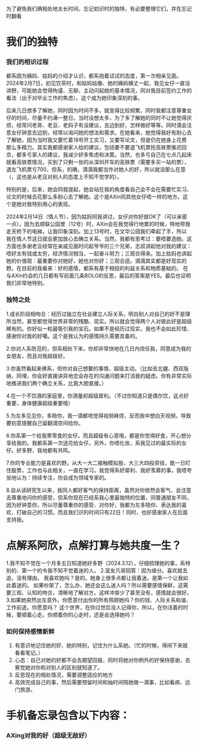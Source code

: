 为了避免我们俩相处地太长时间，忘记初识时的独特，有必要整理它们，并在忘记时翻看
# 我们的独特
### 我们的相识过程
都系因为姨妈、姑妈的介绍才认识，都系抱着试试的态度，第一次相亲见面。
2024年2月7日，初见饮茶时，和姑妈姑像、她的姨妈姨丈一起，我见女仔一直没讲野，可能她会觉得拘谨、无聊，主动问起她的基本情况，同对我目前签约工作的看法（出于对毕业工作的焦虑）。这个成为她印象深刻的事。

后来几日想多了解她，同时因为时间不多，就变得比较频繁，同时我都注意尊重女仔的时间，尽量不约满一整日。当时没想太多，为了多了解她的同时不让她觉得厌烦，经常问老哥、老豆、老妈子有没建议，去边到好，怎样做好等等。同时滴会注意女仔钟意去边到，经常以询问她的想法和需求。在她看来，她觉得我好有耐心去了解她，因为当时我又要忙着18号开工实习，又要写论文，但是仍在她身上花费那么多精力。其实我都感谢家人给的建议，包括要不要退飞机票抢高铁票推迟回京，都多亏家人的建议，我减少好多焦虑和决策。当然，也多亏自己在七点几起床就看高铁票情况，买到了只剩一张的从深圳开车的高铁票（需要多买一站的票），退左飞机票亏700，但系，的确，滴滴我都当作对她人的好，所以就没那么在意（，这也是从老豆对别人的态度上不知不觉学的）。

特别的是，后来，她会同我提起，她会站在我的角度看自己会不会在需要忙实习、论文的时候去花那么多耐心去了解她。这个是AXin同其他女仔唔一样的地方。这个是她对我特别用心的表现。

2024年2月14日（情人节），因为姑妈同我讲过，女仔对你好就OK了（可以亲密一点）。因为去顺联公园里（12号）时，AXin会在我觉得行地累的时候，特地带我走天桥下的电梯，让我印象深刻。加上13号时，在文华公园我们牵起了手，所以我在情人节这日就会更加放心去确立关系。当然，我都有思考过：要唔要选她。这方面也多谢老豆经常在亲戚见面时问起爷爷的三个兄弟，志叔讲起他对我的建议：唔好太有钱或太穷，经济情况相当，一起奋斗努力；三观合得来。加上姑妈也讲起她的价值观：最重要你对她好，她也对你好；三观合适。滴滴其实都是好现实的野。在目前的我看来：好的感情，都系有基于相投的利益关系和物质基础的。
在与AXin约会的几日都有写前面几条BOLG的反思，最后的答案是YES。最后也证明我们非常地特别。

### 独特之处
1.成长阶段相吻合：经历过独立在社会建立人际关系，明白别人对自己的好不是理所当然，甚至都觉得世界非常的残酷、现实。所以就会觉得两个人对彼此好是超级稀有的。你好似一粒最吸引我的宝石。如果不是经历过现实，我也不会如此珍惜、感谢你对我的好噶。这个是我认为的感情持久需要具备的。
  
2.你对人系防范的，但系相处下来，你却非常快地在几日内信任我，同意成为我的女朋友，而且对我超级好。
  
3.你虽然看起来佛系，但你对自己想要的事情，超级主动。（比如去北疆、西双版纳，同埋，你会好直接讲异地恋会存在的沟通问题来打消我的疑虑。你有非常实际地推进我们两个确立关系，比我大胆直接。）
  
4.在一个不饮酒的家庭里，你酒量却超级犀利。（不过你知道只是偶尔饮，这点好重要，身体健康超级重要哦）
  
5.为左多见见你，多陪你，我一滴都唔觉得视频麻烦，反而我中想白天视频，导致要刻意提醒自己留翻滴空间给你。
  
6.你系第一个给我寄零食的女仔。而且超级有心意哦，都是你觉得好食，开心想分享给我的。我都系第一次送花给女仔。另外，你唔化妆，系我见过的最实际的女仔。好多野，我地都有共鸣。
  
7.你的专业能力是喜欢的野。从大一大二接触模拟股，大三大四投资钱，能一日盯住股票，工作也与此相关，一直在学习。我觉得系好犀利、我好羡慕的事，我唔夸张地认为：持续专注，你会成为领域专家的。
  
8.自从读研究生以来，我同人都好客气的保持距离，虽然对你依然会客气、会注意去尊重地问你的感受，但系你现在已经系我心里最独特的位置，同普通朋友不同，因为好钟意你，所以尽量尊重你的感受、对你好，我都为左多陪你、表达我的喜欢，打破自己的习惯。而且我们识的时间只有22日！同时，也好感谢家人在后面支持我。

# 点解系阿欣，点解打算与她共度一生？
1.我不知不觉在一个月多五日知道她好多野（2024.3.12），仔细梳理她的事，系特别的、第一个的令我不知不觉着迷的人。
2.室友凡哥回答：因为缘分。喜欢就去追，没有理由。
我喜欢她吗？是的。她身上很多点都让我着迷。是第一个让我如此着迷的。
如果吵架了，怎么办，她还会这么迷人吗？所以需要感情保鲜，这需要三观、认知的吻合，清晰地了解对方，这样冲突少了甚至没有，感情就会很好。
3.如果她突然出左意外，你愿意付出你的所有照顾她吗？你的钱、人际关系和谐、工作前途。你愿意吗？
这个世界，在你过世后没人记得你，所以，在你活着的时候，要顺着心走。你顺着你的心走时，还是会选择她吗？

### 如何保持感情新鲜
1. 有意识地记住她的好、她的特别，记住为什么系她。（忙的时候，得闲下来就看看笔记。）
2. 心态：自己对她的好都不会去期望回报，同时将她对你例外的好保持感谢，去察觉她对你和对别人的区别就知道了。
3. 反思现在的相处情况，需要调整适应的地方
4. 高效完成自己的事，然后需要预留时间和抽时间陪她做一滴事，比如看病、远门旅游。

# 手机备忘录包含以下内容：
### AXing对我的好（超级无敌好）

